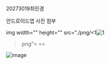 20273019최민경

안드로이드앱 사진 첨부


img width="" height="" src="./png/<1![1](https://user-images.githubusercontent.com/80881753/132527459-7def2a1e-1fe9-40fd-a89d-613046ecc0c5.jpg)
>.png"></img>  ==


![image](https://user-images.githubusercontent.com/80881753/132531086-e5d42e9c-88f7-4b20-a764-d9ae78530511.png)
